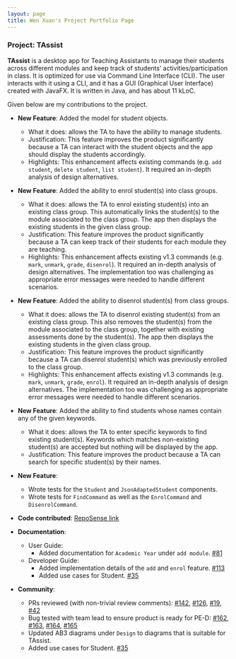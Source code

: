 ```yaml
---
layout: page
title: Wen Xuan's Project Portfolio Page
---
```


### Project: TAssist

**TAssist** is a desktop app for Teaching Assistants to manage their students across different modules and keep track of students’ activities/participation in class. It is optimized for use via Command Line Interface (CLI). The user interacts with it using a CLI, and it has a GUI (Graphical User Interface) created with JavaFX. It is written in Java, and has about 11 kLoC.

Given below are my contributions to the project.

* **New Feature**: Added the model for student objects.
  * What it does: allows the TA to have the ability to manage students.
  * Justification: This feature improves the product significantly because a TA can interact with the student objects and the app should display the students accordingly.
  * Highlights: This enhancement affects existing commands (e.g. `add student`, `delete student`, `list student`). It required an in-depth analysis of design alternatives.    
  
  
* **New Feature**: Added the ability to enrol student(s) into class groups.
  * What it does: allows the TA to enrol existing student(s) into an existing class group. This automatically links the student(s) to the module associated to the class group. The app then displays the existing students in the given class group.
  * Justification: This feature improves the product significantly because a TA can keep track of their students for each module they are teaching. 
  * Highlights: This enhancement affects existing v1.3 commands (e.g. `mark`, `unmark`, `grade`, `disenrol`). It required an in-depth analysis of design alternatives. The implementation too was challenging as appropriate error messages were needed to handle different scenarios.


* **New Feature**: Added the ability to disenrol student(s) from class groups.
  * What it does: allows the TA to disenrol existing student(s) from an existing class group. This also removes the student(s) from the module associated to the class group, together with existing assessments done by the student(s). The app then displays the existing students in the given class group.
  * Justification: This feature improves the product significantly because a TA can disenrol student(s) which was previously enrolled to the class group.
  * Highlights: This enhancement affects existing v1.3 commands (e.g. `mark`, `unmark`, `grade`, `enrol`). It required an in-depth analysis of design alternatives. The implementation too was challenging as appropriate error messages were needed to handle different scenarios.


* **New Feature**: Added the ability to find students whose names contain any of the given keywords.
  * What it does: allows the TA to enter specific keywords to find existing student(s). Keywords which matches non-existing student(s) are accepted but nothing will be displayed by the app. 
  * Justification: This feature improves the product because a TA can search for specific student(s) by their names.


* **New Feature**:
  * Wrote tests for the `Student` and `JsonAdaptedStudent` components.
  * Wrote tests for `FindCommand` as well as the `EnrolCommand` and `DisenrolCommand`.
  

* **Code contributed**: [RepoSense link](https://nus-cs2103-ay2122s2.github.io/tp-dashboard/?search=wxliong&breakdown=true)


* **Documentation**:
  * User Guide:
    * Added documentation for `Academic Year` under `add module`. [\#81](https://github.com/AY2122S2-CS2103T-T13-2/tp/pull/81)
  * Developer Guide:
    * Added implementation details of the `add` and `enrol` feature. [\#113](https://github.com/AY2122S2-CS2103T-T13-2/tp/pull/113)
    * Added use cases for Student. [\#35](https://github.com/AY2122S2-CS2103T-T13-2/tp/pull/35)


* **Community**:
  * PRs reviewed (with non-trivial review comments): [\#142](https://github.com/AY2122S2-CS2103T-T13-2/tp/pull/142), [\#126](https://github.com/AY2122S2-CS2103T-T13-2/tp/pull/126), [\#19](), [\#42]()
  * Bug tested with team lead to ensure product is ready for PE-D: [\#162](https://github.com/AY2122S2-CS2103T-T13-2/tp/pull/162), [\#163](https://github.com/AY2122S2-CS2103T-T13-2/tp/pull/163), [\#164](https://github.com/AY2122S2-CS2103T-T13-2/tp/pull/164), [\#165](https://github.com/AY2122S2-CS2103T-T13-2/tp/pull/165)
  * Updated AB3 diagrams under `Design` to diagrams that is suitable for TAssist.
  * Added use cases for Student. [\#35](https://github.com/AY2122S2-CS2103T-T13-2/tp/pull/35)